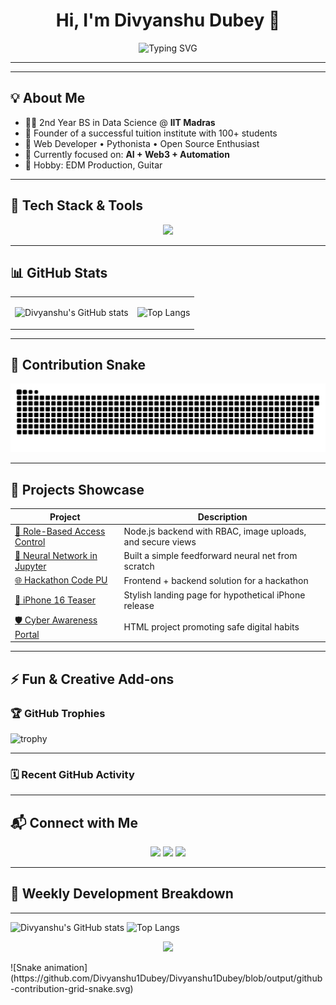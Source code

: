 <h1 align="center">Hi, I'm Divyanshu Dubey 👋</h1>

<p align="center">
  <img src="https://readme-typing-svg.demolab.com?font=Fira+Code&size=24&pause=1000&color=00F7FF&center=true&vCenter=true&width=600&lines=BS+in+Data+Science+@+IIT+Madras;Full+Stack+Developer+%F0%9F%92%BB;Data+Science+%7C+AI+%7C+ML+Explorer;Always+Learning+New+Things+%F0%9F%93%9A" alt="Typing SVG" />
</p>

---



---

## 💡 About Me

- 🧑‍🎓 2nd Year BS in Data Science @ **IIT Madras**
- 🔨 Founder of a successful tuition institute with 100+ students
- 💼 Web Developer • Pythonista • Open Source Enthusiast
- 🎯 Currently focused on: **AI + Web3 + Automation**
- 🎸 Hobby: EDM Production, Guitar

---

## 🔧 Tech Stack & Tools

<p align="center">
  <img src="https://skillicons.dev/icons?i=python,java,js,c,html,css,react,nodejs,mongodb,mysql,postgres,postman,github,vscode,git,figma&theme=dark" />
</p>

---

## 📊 GitHub Stats

<table align="center">
<tr>
<td>

![Divyanshu's GitHub stats](https://github-readme-stats.vercel.app/api?username=Divyanshu1Dubey&show_icons=true&theme=radical&hide=issues&count_private=true)

</td>
<td>

![Top Langs](https://github-readme-stats.vercel.app/api/top-langs/?username=Divyanshu1Dubey&layout=compact&theme=radical&hide=php,shell)

</td>
</tr>
</table>

---

## 🐍 Contribution Snake

![snake gif](https://github.com/Divyanshu1Dubey/Divyanshu1Dubey/blob/output/github-contribution-grid-snake.svg)

---

## 💼 Projects Showcase

| Project | Description |
|--------|-------------|
| [🔐 Role-Based Access Control](https://github.com/Divyanshu1Dubey/Role-Based-Access-Control) | Node.js backend with RBAC, image uploads, and secure views |
| [🧠 Neural Network in Jupyter](https://github.com/Divyanshu1Dubey/NeuralNetwork) | Built a simple feedforward neural net from scratch |
| [🌐 Hackathon Code PU](https://github.com/Divyanshu1Dubey/PU_Code_-Hackathon-2.O) | Frontend + backend solution for a hackathon |
| [📱 iPhone 16 Teaser](https://github.com/Divyanshu1Dubey/iPhone-16-release) | Stylish landing page for hypothetical iPhone release |
| [🛡️ Cyber Awareness Portal](https://github.com/Divyanshu1Dubey/hackthon) | HTML project promoting safe digital habits |

---

## ⚡ Fun & Creative Add-ons

### 🏆 GitHub Trophies
![trophy](https://github-profile-trophy.vercel.app/?username=Divyanshu1Dubey&theme=onedark&no-frame=true&column=7)

---

### 🗓️ Recent GitHub Activity
<!--START_SECTION:activity-->
<!--END_SECTION:activity-->

---

## 📬 Connect with Me

<p align="center">
  <a href="mailto:divyanshudubey0405@gmail.com"><img src="https://img.shields.io/badge/Email-Divyanshu-blue?style=for-the-badge&logo=gmail" /></a>
  <a href="https://linkedin.com/in/divyanshu-dubey-123abc"><img src="https://img.shields.io/badge/LinkedIn-Divyanshu%20Dubey-blue?style=for-the-badge&logo=linkedin" /></a>
  <a href="https://github.com/Divyanshu1Dubey"><img src="https://img.shields.io/badge/GitHub-Follow%20Me-black?style=for-the-badge&logo=github" /></a>
</p>

---

## 📅 Weekly Development Breakdown

<!--START_SECTION:waka-->
<!--END_SECTION:waka-->

---

![Divyanshu's GitHub stats](https://github-readme-stats.vercel.app/api?username=Divyanshu1Dubey&show_icons=true&theme=radical)
![Top Langs](https://github-readme-stats.vercel.app/api/top-langs/?username=Divyanshu1Dubey&layout=compact&theme=radical)


<p align="center">
  <img src="https://capsule-render.vercel.app/api?type=waving&color=0:00FFE0,100:6C63FF&height=120&section=footer"/>
</p>
![Snake animation](https://github.com/Divyanshu1Dubey/Divyanshu1Dubey/blob/output/github-contribution-grid-snake.svg)
